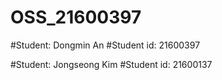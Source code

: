 # OSS_21600397

#Student: Dongmin An
#Student id: 21600397


#Student: Jongseong Kim
#Student id: 21600137
